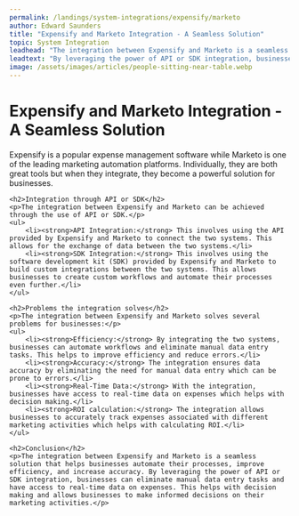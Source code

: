```yaml
---
permalink: /landings/system-integrations/expensify/marketo
author: Edward Saunders
title: "Expensify and Marketo Integration - A Seamless Solution"
topic: System Integration
leadhead: "The integration between Expensify and Marketo is a seamless solution that helps businesses automate their processes, improve efficiency, and increase accuracy"
leadtext: "By leveraging the power of API or SDK integration, businesses can eliminate manual data entry tasks and have access to real-time data on expenses. This helps with decision making and allows businesses to make informed decisions on their marketing activities."
image: /assets/images/articles/people-sitting-near-table.webp
---
```

<div class="arttext">	<h1>Expensify and Marketo Integration - A Seamless Solution</h1>
	<p>Expensify is a popular expense management software while Marketo is one of the leading marketing automation platforms. Individually, they are both great tools but when they integrate, they become a powerful solution for businesses.</p>

	<h2>Integration through API or SDK</h2>
	<p>The integration between Expensify and Marketo can be achieved through the use of API or SDK.</p>
	<ul>
		<li><strong>API Integration:</strong> This involves using the API provided by Expensify and Marketo to connect the two systems. This allows for the exchange of data between the two systems.</li>
		<li><strong>SDK Integration:</strong> This involves using the software development kit (SDK) provided by Expensify and Marketo to build custom integrations between the two systems. This allows businesses to create custom workflows and automate their processes even further.</li>
	</ul>

	<h2>Problems the integration solves</h2>
	<p>The integration between Expensify and Marketo solves several problems for businesses:</p>
	<ul>
		<li><strong>Efficiency:</strong> By integrating the two systems, businesses can automate workflows and eliminate manual data entry tasks. This helps to improve efficiency and reduce errors.</li>
		<li><strong>Accuracy:</strong> The integration ensures data accuracy by eliminating the need for manual data entry which can be prone to errors.</li>
		<li><strong>Real-Time Data:</strong> With the integration, businesses have access to real-time data on expenses which helps with decision making.</li>
		<li><strong>ROI calculation:</strong> The integration allows businesses to accurately track expenses associated with different marketing activities which helps with calculating ROI.</li>
	</ul>

	<h2>Conclusion</h2>
	<p>The integration between Expensify and Marketo is a seamless solution that helps businesses automate their processes, improve efficiency, and increase accuracy. By leveraging the power of API or SDK integration, businesses can eliminate manual data entry tasks and have access to real-time data on expenses. This helps with decision making and allows businesses to make informed decisions on their marketing activities.</p>
</div>